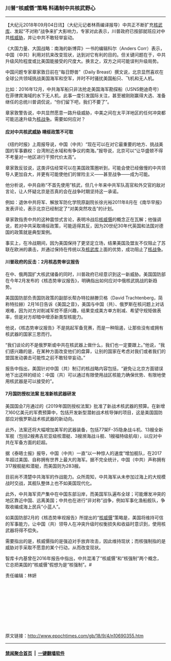 ### 川普“核威慑”策略 料遏制中共核武野心
------------------------

<p>【大纪元2018年09月04日讯】（大纪元记者林燕编译报导）中共正不断扩充<a href="http://www.epochtimes.com/gb/tag/%E6%A0%B8%E6%AD%A6%E5%BA%93.html">核武库</a>、发起“不对称”战争来扩大影响力，专家对此表示，川普政府已按部就班应对中共<a href="http://www.epochtimes.com/gb/tag/%E6%A0%B8%E5%A8%81%E8%83%81.html">核威胁</a>，并让中共不敢轻举妄动。</p>
<p>《大国力量、大国战略：南海的新博弈》一书的编辑科尔（Anders Corr）表示，中国（中共）利用对抗来改变现状，达到对它有利的目的。但关键问题在于，中共升级风险程度或比美国能接受的尺度大。换言之，双方之间可能误判升级局势。</p>
<p>中国问题专家章家敦日前在“每日野兽”（Daily Breast）撰文说，北京显然喜欢在全球公共领域挑战美国海军和空军，并时不时骚扰美国船只、飞机和无人机。</p>
<p>比如：2016年12月，中共海军船只非法抢走美国海军勘探船（USNS鲍迪奇号）在菲律宾海域的水下无人机，此事一度引发国际关注，甚至被刚刚赢得大选、准备继任的总统川普调侃说，“你们留下吧，我们不要了”。</p>
<p>章家敦警告说，中共显然愿意一路升级威胁，中美之间在太平洋地区的任何冲突都可能迅速升级为<a href="http://www.epochtimes.com/gb/tag/%E6%A0%B8%E6%88%98%E4%BA%89.html">核战争</a>。需要如何应对？</p>
<h4>应对中共核武威胁 靖绥政策不可取</h4>
<p>《纽约时报》上周报导说，中国（中共）“现在可以在对它最重要的地方、挑战美国的军事霸权：台湾附近水域和有争议的南海。”报导说，北京可以“让华盛顿不得不考量对一地区进行干预代价太高”。</p>
<p>章家敦反驳说，这类评估经常可以在美国政策圈听到，可能会使已经傲慢的中共领导人更加自大，并更有可能使他们的冒险主义——甚至战争——成为可能。</p>
<p>他分析说，中共自称“不首先使用”核武，但几十年来中共军队高官和外交官的敌对言论，让人怀疑北京是否真的会在战争时期坚持这一承诺。</p>
<p>例如：退休中共将军、解放军防化学院原副院长徐光裕2011年8月在《南华早报》发表评论，表示北京已经制定了“对美突然攻击”的计划。</p>
<p>章家敦指责中共的这种震惊式言论，表明冷战后<a href="http://www.epochtimes.com/gb/tag/%E6%A0%B8%E5%A8%81%E6%85%91.html">核威慑</a>的概念正在瓦解；他强调说，若对中共采取靖绥政策，可能适得其反，因为20世纪30年代英国和法国对德国的政策就是典型案例。</p>
<p>事实上，在冷战期间，因为美国保持了更坚定立场，结果美国及盟友不仅阻止了苏联在欧洲的袭击，并通过保持在传统以及<a href="http://www.epochtimes.com/gb/tag/%E6%A0%B8%E6%AD%A6%E5%BA%93.html">核武库</a>上面的优势，成功阻止了<a href="http://www.epochtimes.com/gb/tag/%E6%A0%B8%E6%88%98%E4%BA%89.html">核战争</a>。</p>
<h4>川普政府的反击：2月核态势审议报告</h4>
<p>在中、俄两国扩大核武储备的同时，川普政府已经意识到这一新威胁。美国国防部在今年2月发布的《核态势审议报告》，明确指出如何应对中俄核武挑战的新趋势。</p>
<p>美国国防部负责国防政策的副部长帮办特拉赫滕贝格（David Trachtenberg，简称特拉赫）2月16日告诉《美国之音》，美国与中国（共）、俄罗斯在核问题上对话艰难，因为对方对削减军控不感兴趣，结果变成美方单方削减、希望守规矩做表率，但是对方却暗中增添新类型核能力。</p>
<p>他说，《核态势审议报告》不是挑起军备竞赛，而是一种阻遏，让那些没有或拥有核武器的国家三思而行。</p>
<p>“我们谈论的不是俄罗斯或中共在核武器上做什么，我们也一定要跟上。”他说，“我们感兴趣的是，在某种方面改变他们的盘算，让别的国家在考虑对我们或者我们的盟国发动袭击可能性之前不敢轻举妄动。”</p>
<p>报告中指出，美国针对中国（共）制订的核战略内容包括，“避免让北京方面错误地下出这样的结论：中国（共）可以通过有限使用战区核能力确保优势、有限地使用核武器是可以接受的”。</p>
<h4>7月国防授权法案 批准新核武器研发</h4>
<p>美国国会7月通过的《2019年国防授权法案》批准了新战术核武器的预算。在新增7,160亿美元的军费预算中，包括开发新型潜射战术核导弹的项目，这是美国国防部应对俄罗斯战术核武器的新动向。</p>
<p>此外，法案还将大幅增加美军的武器装备，包括77架F-35隐身战斗机、13艘全新军舰（包括2艘弗吉尼亚级核潜艇、3艘濒海战斗舰、1艘福特级航母），以应对中共在军备方面的赶超。</p>
<p>据《泰晤士报》报导，中国（中共）一直“以一种惊人的速度”增加舰队，在2017年超过美国、自称拥有世界上最大的海军。据不完全统计，中国（中共）声称拥有317艘舰艇和潜艇，而美国则为283艘。</p>
<p>目前尚不清楚中共海军的作战能力。众所周知，中共海军从未参加过海上的大规模战时交战，其舰队整体上也不如美国现代化。</p>
<p>此外，中共海军资产集中在中国东部沿岸，而美国军队遍布全球；可能爆发冲突的地区靠近中国、远离美国；中共也在进行“非对称”战争，例如军事化渔船舰队，争取收编成海上民兵“小蓝人”。</p>
<p>如美国防部2月的《核态势审视报告》所提出的“<a href="http://www.epochtimes.com/gb/tag/%E6%A0%B8%E5%A8%81%E6%85%91.html">核威慑</a>”策略是，美国将维持可信的军事能力，让中国（共）领导人在冲突升级时权衡损失和收益时意识到，使用核武器将得不偿失。</p>
<p>需要指出的是，核威慑指的是强迫对手放弃攻击，因此维持现状；而核强制指的是威胁对手采取不愿意的某个行动，从而改变现状。</p>
<p>智库卡内基曾在2016年报告中指出，中共混淆了“核威慑”和“核强制”两个概念，它总把美国的“核威慑”假想为是“核强制”。#</p>
<p>责任编辑：林妍</p>
<p>&nbsp;</p>
<p>&nbsp;</p>
<p>&nbsp;</p>
<p>&nbsp;</p>
<p>&nbsp;</p>

原文链接：http://www.epochtimes.com/gb/18/9/4/n10690355.htm


------------------------
#### [禁闻聚合首页](https://github.com/gfw-breaker/banned-news/blob/master/README.md) &nbsp;|&nbsp;  [一键翻墙软件](https://github.com/gfw-breaker/nogfw/blob/master/README.md)